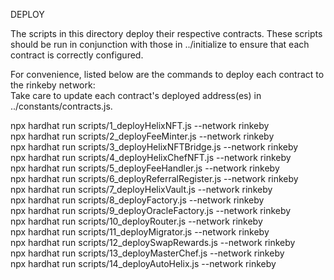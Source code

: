 DEPLOY

The scripts in this directory deploy their respective contracts.
These scripts should be run in conjunction with those in ../initialize to ensure that each
contract is correctly configured.

For convenience, listed below are the commands to deploy each contract to the rinkeby network:  
Take care to update each contract's deployed address(es) in ../constants/contracts.js.

npx hardhat run scripts/1_deployHelixNFT.js --network rinkeby  
npx hardhat run scripts/2_deployFeeMinter.js --network rinkeby  
npx hardhat run scripts/3_deployHelixNFTBridge.js --network rinkeby  
npx hardhat run scripts/4_deployHelixChefNFT.js --network rinkeby  
npx hardhat run scripts/5_deployFeeHandler.js --network rinkeby  
npx hardhat run scripts/6_deployReferralRegister.js --network rinkeby  
npx hardhat run scripts/7_deployHelixVault.js --network rinkeby  
npx hardhat run scripts/8_deployFactory.js --network rinkeby  
npx hardhat run scripts/9_deployOracleFactory.js --network rinkeby  
npx hardhat run scripts/10_deployRouter.js --network rinkeby  
npx hardhat run scripts/11_deployMigrator.js --network rinkeby  
npx hardhat run scripts/12_deploySwapRewards.js --network rinkeby  
npx hardhat run scripts/13_deployMasterChef.js --network rinkeby  
npx hardhat run scripts/14_deployAutoHelix.js --network rinkeby  

